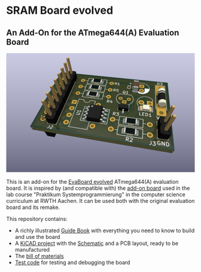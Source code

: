# SRAM Board evolved
## An Add-On for the ATmega644(A) Evaluation Board

![3D render of the add-on board](Guide/Pictures/SRAMBoard3DRender.png)

This is an add-on for the [EvaBoard evolved](https://github.com/7vgn/EvaBoard/) ATmega644(A) evaluation board. It is inspired by (and compatible with) the [add-on board](https://www.embedded.rwth-aachen.de/doku.php?id=lehre:atmegaevaboard) used in the lab course "Praktikum Systemprogrammierung" in the computer science curriculum at RWTH Aachen. It can be used both with the original evaluation board and its remake. 

This repository contains:

- A richly illustrated [Guide Book](Guide/SRAMBoardGuide.pdf) with everything you need to know to build and use the board
- A [KiCAD project](KiCAD/) with the [Schematic](KiCAD/Schematic.pdf) and a PCB layout, ready to be manufactured
- The [bill of materials](BOM/BOM.pdf)
- [Test code](Tests/) for testing and debugging the board

